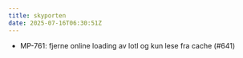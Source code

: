 ```yaml
---
title: skyporten
date: 2025-07-16T06:30:51Z
---
```

- MP-761: fjerne online loading av lotl og kun lese fra cache (#641)

